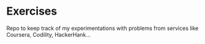 # Exercises

Repo to keep track of my experimentations with problems from services like Coursera, Codility, HackerHank...
